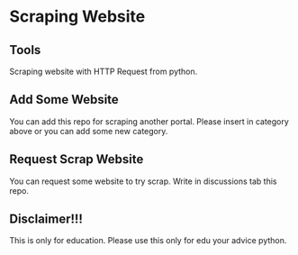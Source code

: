 # Scraping Website

## Tools
Scraping website with HTTP Request from python.

## Add Some Website
You can add this repo for scraping another portal. Please insert in category above or you can add some new category.

## Request Scrap Website
You can request some website to try scrap. Write in discussions tab this repo.

## Disclaimer!!!
This is only for education. Please use this only for edu your advice python.